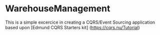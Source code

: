 # WarehouseManagement

This is a simple excercice in creating a CQRS/Event Sourcing application based upon [Edmund CQRS Starters kit] (https://cqrs.nu/Tutorial)